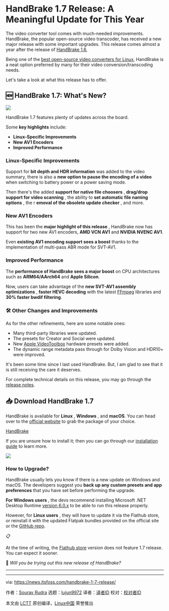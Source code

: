 [#]: subject: "HandBrake 1.7 Release: A Meaningful Update for This Year"
[#]: via: "https://news.itsfoss.com/handbrake-1-7-release/"
[#]: author: "Sourav Rudra https://news.itsfoss.com/author/sourav/"
[#]: collector: "lujun9972/lctt-scripts-1700446145"
[#]: translator: " "
[#]: reviewer: " "
[#]: publisher: " "
[#]: url: " "

HandBrake 1.7 Release: A Meaningful Update for This Year
======
The video converter tool comes with much-needed improvements.
HandBrake, the popular open-source video transcoder, has received a new major release with some important upgrades. This release comes almost a year after the release of [HandBrake 1.6][1],

Being one of the [best open-source video converters for Linux][2], HandBrake is a neat option preferred by many for their video conversion/transcoding needs.

Let's take a look at what this release has to offer.

## 🆕 HandBrake 1.7: What's New?

![][3]

HandBrake 1.7 features plenty of updates across the board.

Some **key highlights** include:

  * **Linux-Specific Improvements**
  * **New AV1 Encoders**
  * **Improved Performance**



### Linux-Specific Improvements

Support for **bit depth and HDR information** was added to the video summary, there is also a **new option to pause the encoding of a video** when switching to battery power or a power saving mode.

Then there's the added **support for native file choosers** , **drag/drop support for video scanning** , the ability to **set automatic file naming options** , the r **emoval of the obsolete update checker** , and more.

### New AV1 Encoders

This has been the **major highlight of this release** , HandBrake now has support for two new AV1 encoders, **AMD VCN AV1** and **NVIDIA NVENC AV1**.

Even **existing AV1 encoding support sees a boost** thanks to the implementation of multi-pass ABR mode for SVT-AV1.

### Improved Performance

The **performance of HandBrake sees a major boost** on CPU architectures such as **ARM64/AArch64** and **Apple Silicon**.

Now, users can take advantage of the **new SVT-AV1 assembly optimizations** , **faster HEVC decoding** with the latest [FFmpeg][4] libraries and **30% faster bwdif filtering**.

### 🛠️ Other Changes and Improvements

As for the other refinements, here are some notable ones:

  * Many third-party libraries were updated.
  * The presets for Creator and Social were updated.
  * New [Apple VideoToolbox][5] hardware presets were added.
  * The dynamic range metadata pass through for Dolby Vision and HDR10+ were improved.



It's been some time since I last used HandBrake. But, I am glad to see that it is still receiving the care it deserves.

For complete technical details on this release, you may go through the [release notes][6].

## 📥 Download HandBrake 1.7

HandBrake is available for **Linux** , **Windows** , and **macOS**. You can head over to the [official website][7] to grab the package of your choice.

[HandBrake][7]

If you are unsure how to install it; then you can go through our [installation guide][8] to learn more.

![][9]

### How to Upgrade?

HandBrake usually lets you know if there is a new update on Windows and macOS. The developers suggest you **back up any custom presets and app preferences** that you have set before performing the upgrade.

**For Windows users** , the devs recommend installing Microsoft .NET Desktop Runtime [version 6.0.x][10] to be able to run this release properly.

However, for **Linux users** , they will have to update it via the Flathub store, or reinstall it with the updated Flatpak bundles provided on the official site or the [GitHub repo][11].

📋

At the time of writing, the [Flathub store][12] version does not feature 1.7 release. You can expect it sooner.

💬 _Will you be trying out this new release of HandBrake?_

* * *

--------------------------------------------------------------------------------

via: https://news.itsfoss.com/handbrake-1-7-release/

作者：[Sourav Rudra][a]
选题：[lujun9972][b]
译者：[译者ID](https://github.com/译者ID)
校对：[校对者ID](https://github.com/校对者ID)

本文由 [LCTT](https://github.com/LCTT/TranslateProject) 原创编译，[Linux中国](https://linux.cn/) 荣誉推出

[a]: https://news.itsfoss.com/author/sourav/
[b]: https://github.com/lujun9972
[1]: https://github.com/HandBrake/HandBrake/releases/tag/1.6.0
[2]: https://itsfoss.com/open-source-video-converters/
[3]: https://news.itsfoss.com/content/images/2023/11/HandBrake_1.7.png
[4]: https://ffmpeg.org/
[5]: https://developer.apple.com/documentation/videotoolbox
[6]: https://github.com/HandBrake/HandBrake/releases/tag/1.7.0
[7]: https://handbrake.fr/downloads.php
[8]: https://itsfoss.com/install-handbrake-ubuntu/
[9]: https://itsfoss.com/content/images/size/w256h256/2022/12/android-chrome-192x192.png
[10]: https://dotnet.microsoft.com/en-us/download/dotnet/6.0
[11]: https://github.com/HandBrake/HandBrake/releases
[12]: https://flathub.org/apps/fr.handbrake.ghb
